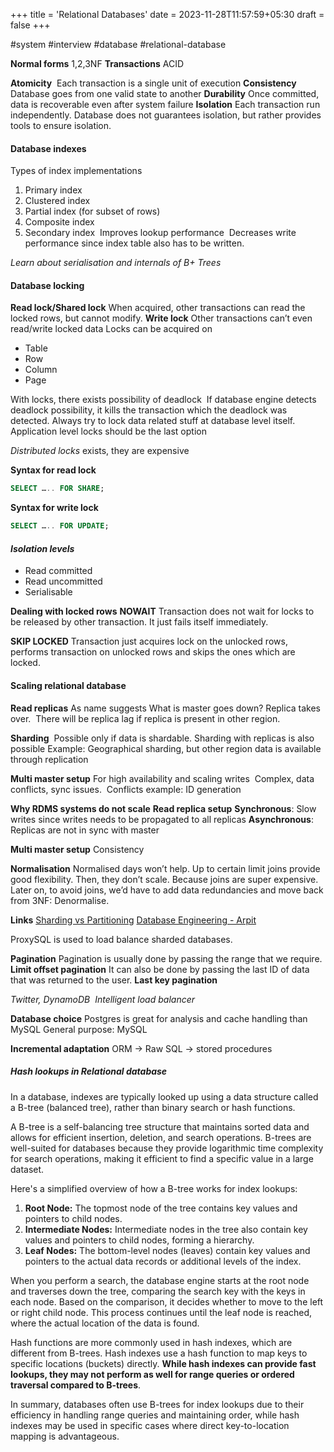 +++
title = 'Relational Databases'
date = 2023-11-28T11:57:59+05:30
draft = false
+++

#system #interview #database #relational-database

**Normal forms**
1,2,3NF
**Transactions**
ACID


**Atomicity** 
Each transaction is a single unit of execution
**Consistency**
Database goes from one valid state to another
**Durability**
Once committed, data is recoverable even after system failure
**Isolation**
Each transaction run independently. Database does not guarantees isolation, but rather provides tools to ensure isolation.

#### Database indexes
Types of index implementations 
1. Primary index
2. Clustered index
3. Partial index (for subset of rows)
4. Composite index
5. Secondary index 
Improves lookup performance 
Decreases write performance since index table also has to be written.

_Learn about serialisation and internals of B+ Trees_ 


#### Database locking

**Read lock/Shared lock**
When acquired, other transactions can read the locked rows, but cannot modify.
**Write lock**
Other transactions can’t even read/write locked data
Locks can be acquired on
- Table
- Row
- Column
- Page

With locks, there exists possibility of deadlock 
If database engine detects deadlock possibility, it kills the transaction which the deadlock was detected.
Always try to lock data related stuff at database level itself. Application level locks should be the last option

_Distributed locks_ exists, they are expensive

**Syntax for read lock**
```sql
SELECT ….. FOR SHARE;
```


**Syntax for write lock**
```sql
SELECT ….. FOR UPDATE;
```


#### _Isolation levels_
- Read committed 
- Read uncommitted
- Serialisable

**Dealing with locked rows**
**NOWAIT**
Transaction does not wait for locks to be released by other transaction. It just fails itself immediately. 

**SKIP LOCKED**
Transaction just acquires lock on the unlocked rows, performs transaction on unlocked rows and skips the ones which are locked.

#### Scaling relational database

**Read replicas**
As name suggests
What is master goes down?
Replica takes over. 
There will be replica lag if replica is present in other region.

**Sharding** 
Possible only if data is shardable.
Sharding with replicas is also possible
Example: Geographical sharding, but other region data is available through replication

**Multi master setup**
For high availability and scaling writes 
Complex, data conflicts, sync issues. 
Conflicts example: ID generation 

**Why RDMS systems do not scale**
**Read replica setup**
**Synchronous**: Slow writes since writes needs to be propagated to all replicas
**Asynchronous**: Replicas are not in sync with master

**Multi master setup**
Consistency

**Normalisation**
Normalised days won’t help.
Up to certain limit joins provide good flexibility. Then, they don’t scale. Because joins are super expensive. 
Later on, to avoid joins, we’d have to add data redundancies and move back from 3NF: Denormalise.


**Links**
[Sharding vs Partitioning](https://www.youtube.com/watch?v=wXvljefXyEo)
[Database Engineering - Arpit](https://www.youtube.com/watch?v=-YxWRxOFgRY&list=PLsdq-3Z1EPT2C-Da7Jscr7NptGcIZgQ2l&pp=iAQB)

ProxySQL is used to load balance sharded databases. 

**Pagination**
Pagination is usually done by passing the range that we require. **Limit offset pagination**
It can also be done by passing the last ID of data that was returned to the user. **Last key pagination**

_Twitter, DynamoDB_ 
_Intelligent load balancer_

**Database choice**
Postgres is great for analysis and cache handling than MySQL
General purpose: MySQL 

**Incremental adaptation**
ORM -> Raw SQL -> stored procedures


##### Hash lookups in Relational database
  
In a database, indexes are typically looked up using a data structure called a B-tree (balanced tree), rather than binary search or hash functions.

A B-tree is a self-balancing tree structure that maintains sorted data and allows for efficient insertion, deletion, and search operations. B-trees are well-suited for databases because they provide logarithmic time complexity for search operations, making it efficient to find a specific value in a large dataset.

Here's a simplified overview of how a B-tree works for index lookups:

1. **Root Node:** The topmost node of the tree contains key values and pointers to child nodes.
2. **Intermediate Nodes:** Intermediate nodes in the tree also contain key values and pointers to child nodes, forming a hierarchy.
3. **Leaf Nodes:** The bottom-level nodes (leaves) contain key values and pointers to the actual data records or additional levels of the index.

When you perform a search, the database engine starts at the root node and traverses down the tree, comparing the search key with the keys in each node. Based on the comparison, it decides whether to move to the left or right child node. This process continues until the leaf node is reached, where the actual location of the data is found.

Hash functions are more commonly used in hash indexes, which are different from B-trees. Hash indexes use a hash function to map keys to specific locations (buckets) directly. **While hash indexes can provide fast lookups, they may not perform as well for range queries or ordered traversal compared to B-trees**.

In summary, databases often use B-trees for index lookups due to their efficiency in handling range queries and maintaining order, while hash indexes may be used in specific cases where direct key-to-location mapping is advantageous.

